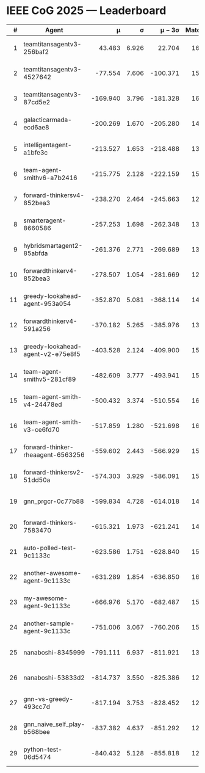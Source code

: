 # IEEE CoG 2025 — Leaderboard

| # | Agent | μ | σ | μ − 3σ | Matches | Updated |
|---:|---|---:|---:|---:|---:|---|
| 1 | teamtitansagentv3-256baf2 | 43.483 | 6.926 | 22.704 | 16176 | 2025-08-23 15:06 |
| 2 | teamtitansagentv3-4527642 | -77.554 | 7.606 | -100.371 | 15470 | 2025-08-23 15:06 |
| 3 | teamtitansagentv3-87cd5e2 | -169.940 | 3.796 | -181.328 | 16866 | 2025-08-23 15:06 |
| 4 | galacticarmada-ecd6ae8 | -200.269 | 1.670 | -205.280 | 14620 | 2025-08-23 15:06 |
| 5 | intelligentagent-a1bfe3c | -213.527 | 1.653 | -218.488 | 13288 | 2025-08-23 15:06 |
| 6 | team-agent-smithv6-a7b2416 | -215.775 | 2.128 | -222.159 | 15760 | 2025-08-23 15:06 |
| 7 | forward-thinkersv4-852bea3 | -238.270 | 2.464 | -245.663 | 12690 | 2025-08-23 15:06 |
| 8 | smarteragent-8660586 | -257.253 | 1.698 | -262.348 | 13570 | 2025-08-23 15:06 |
| 9 | hybridsmartagent2-85abfda | -261.376 | 2.771 | -269.689 | 13672 | 2025-08-23 15:06 |
| 10 | forwardthinkerv4-852bea3 | -278.507 | 1.054 | -281.669 | 12884 | 2025-08-23 15:06 |
| 11 | greedy-lookahead-agent-953a054 | -352.870 | 5.081 | -368.114 | 14930 | 2025-08-23 15:06 |
| 12 | forwardthinkerv4-591a256 | -370.182 | 5.265 | -385.976 | 13020 | 2025-08-23 15:06 |
| 13 | greedy-lookahead-agent-v2-e75e8f5 | -403.528 | 2.124 | -409.900 | 15610 | 2025-08-23 15:06 |
| 14 | team-agent-smithv5-281cf89 | -482.609 | 3.777 | -493.941 | 15520 | 2025-08-23 15:06 |
| 15 | team-agent-smith-v4-24478ed | -500.432 | 3.374 | -510.554 | 16362 | 2025-08-23 15:06 |
| 16 | team-agent-smith-v3-ce6fd70 | -517.859 | 1.280 | -521.698 | 16962 | 2025-08-23 15:06 |
| 17 | forward-thinker-rheaagent-6563256 | -559.602 | 2.443 | -566.929 | 15040 | 2025-08-23 15:06 |
| 18 | forward-thinkersv2-51dd50a | -574.303 | 3.929 | -586.091 | 15520 | 2025-08-23 15:06 |
| 19 | gnn_prgcr-0c77b88 | -599.834 | 4.728 | -614.018 | 14160 | 2025-08-23 15:06 |
| 20 | forward-thinkers-7583470 | -615.321 | 1.973 | -621.241 | 14660 | 2025-08-23 15:06 |
| 21 | auto-polled-test-9c1133c | -623.586 | 1.751 | -628.840 | 15900 | 2025-08-23 15:06 |
| 22 | another-awesome-agent-9c1133c | -631.289 | 1.854 | -636.850 | 16640 | 2025-08-23 15:06 |
| 23 | my-awesome-agent-9c1133c | -666.976 | 5.170 | -682.487 | 15800 | 2025-08-23 15:06 |
| 24 | another-sample-agent-9c1133c | -751.006 | 3.067 | -760.206 | 15660 | 2025-08-23 15:06 |
| 25 | nanaboshi-8345999 | -791.111 | 6.937 | -811.921 | 13330 | 2025-08-23 15:06 |
| 26 | nanaboshi-53833d2 | -814.737 | 3.550 | -825.386 | 12040 | 2025-08-23 15:06 |
| 27 | gnn-vs-greedy-493cc7d | -817.194 | 3.753 | -828.452 | 12780 | 2025-08-23 15:06 |
| 28 | gnn_naive_self_play-b568bee | -837.382 | 4.637 | -851.292 | 12700 | 2025-08-23 15:06 |
| 29 | python-test-06d5474 | -840.432 | 5.128 | -855.818 | 12990 | 2025-08-23 15:06 |

